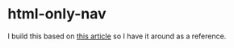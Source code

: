 # html-only-nav

I build this based on [this article](https://dev.to/shubhamtiwari909/responsive-navbar-without-javascript-3p7o) so I have it around as a reference.
